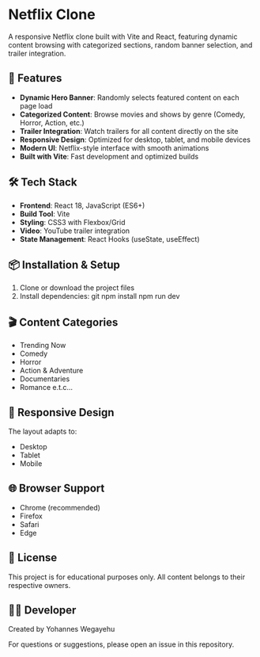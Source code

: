 # Netflix Clone

A responsive Netflix clone built with Vite and React, featuring dynamic content browsing with categorized sections, random banner selection, and trailer integration.

## 🚀 Features

- **Dynamic Hero Banner**: Randomly selects featured content on each page load
- **Categorized Content**: Browse movies and shows by genre (Comedy, Horror, Action, etc.)
- **Trailer Integration**: Watch trailers for all content directly on the site
- **Responsive Design**: Optimized for desktop, tablet, and mobile devices
- **Modern UI**: Netflix-style interface with smooth animations
- **Built with Vite**: Fast development and optimized builds

## 🛠️ Tech Stack

- **Frontend**: React 18, JavaScript (ES6+)
- **Build Tool**: Vite
- **Styling**: CSS3 with Flexbox/Grid
- **Video**: YouTube trailer integration
- **State Management**: React Hooks (useState, useEffect)

## 📦 Installation & Setup

1. Clone or download the project files 
2. Install dependencies:
git
npm install
npm run dev


## 🎬 Content Categories

- Trending Now
- Comedy
- Horror
- Action & Adventure
- Documentaries
- Romance e.t.c...
  
## 📱 Responsive Design

The layout adapts to:
- Desktop 
- Tablet 
- Mobile 

## 🌐 Browser Support

- Chrome (recommended)
- Firefox
- Safari
- Edge

## 📜 License

This project is for educational purposes only. All content belongs to their respective owners.

## 🙋‍♂️ Developer

Created by  Yohannes Wegayehu

For questions or suggestions, please open an issue in this repository.
